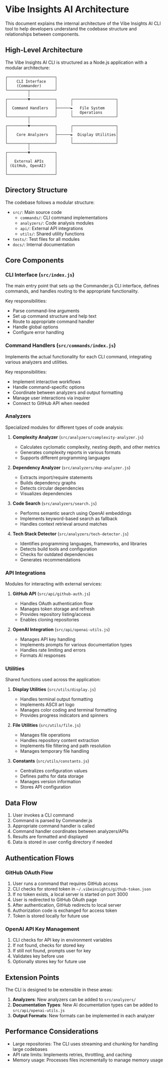 # Vibe Insights AI Architecture

This document explains the internal architecture of the Vibe Insights AI CLI tool to help developers understand the codebase structure and relationships between components.

## High-Level Architecture

The Vibe Insights AI CLI is structured as a Node.js application with a modular architecture:

```
┌─────────────────────┐
│    CLI Interface    │
│    (Commander)      │
└─────────┬───────────┘
          │
┌─────────▼───────────┐      ┌───────────────────┐
│                     │      │                   │
│  Command Handlers   ├──────►   File System     │
│                     │      │   Operations      │
└─────────┬───────────┘      └───────────────────┘
          │
┌─────────▼───────────┐      ┌───────────────────┐
│                     │      │                   │
│    Core Analyzers   ├──────►  Display Utilities│
│                     │      │                   │
└─────────┬───────────┘      └───────────────────┘
          │
┌─────────▼───────────┐
│                     │
│   External APIs     │
│ (GitHub, OpenAI)    │
│                     │
└─────────────────────┘
```

## Directory Structure

The codebase follows a modular structure:

- `src/`: Main source code
  - `commands/`: CLI command implementations
  - `analyzers/`: Code analysis modules
  - `api/`: External API integrations
  - `utils/`: Shared utility functions
- `tests/`: Test files for all modules
- `docs/`: Internal documentation

## Core Components

### CLI Interface (`src/index.js`)

The main entry point that sets up the Commander.js CLI interface, defines commands, and handles routing to the appropriate functionality.

Key responsibilities:
- Parse command-line arguments
- Set up command structure and help text
- Route to appropriate command handler
- Handle global options
- Configure error handling

### Command Handlers (`src/commands/index.js`)

Implements the actual functionality for each CLI command, integrating various analyzers and utilities.

Key responsibilities:
- Implement interactive workflows
- Handle command-specific options
- Coordinate between analyzers and output formatting
- Manage user interactions via inquirer
- Connect to GitHub API when needed

### Analyzers

Specialized modules for different types of code analysis:

1. **Complexity Analyzer** (`src/analyzers/complexity-analyzer.js`)
   - Calculates cyclomatic complexity, nesting depth, and other metrics
   - Generates complexity reports in various formats
   - Supports different programming languages

2. **Dependency Analyzer** (`src/analyzers/dep-analyzer.js`)
   - Extracts import/require statements
   - Builds dependency graphs
   - Detects circular dependencies
   - Visualizes dependencies

3. **Code Search** (`src/analyzers/search.js`)
   - Performs semantic search using OpenAI embeddings
   - Implements keyword-based search as fallback
   - Handles context retrieval around matches

4. **Tech Stack Detector** (`src/analyzers/tech-detector.js`)
   - Identifies programming languages, frameworks, and libraries
   - Detects build tools and configuration
   - Checks for outdated dependencies
   - Generates recommendations

### API Integrations

Modules for interacting with external services:

1. **GitHub API** (`src/api/github-auth.js`)
   - Handles OAuth authentication flow
   - Manages token storage and refresh
   - Provides repository listing/access
   - Enables cloning repositories

2. **OpenAI Integration** (`src/api/openai-utils.js`)
   - Manages API key handling
   - Implements prompts for various documentation types
   - Handles rate limiting and errors
   - Formats AI responses

### Utilities

Shared functions used across the application:

1. **Display Utilities** (`src/utils/display.js`)
   - Handles terminal output formatting
   - Implements ASCII art logo
   - Manages color coding and terminal formatting
   - Provides progress indicators and spinners

2. **File Utilities** (`src/utils/file.js`)
   - Manages file operations
   - Handles repository content extraction
   - Implements file filtering and path resolution
   - Manages temporary file handling

3. **Constants** (`src/utils/constants.js`)
   - Centralizes configuration values
   - Defines paths for data storage
   - Manages version information
   - Stores API configuration

## Data Flow

1. User invokes a CLI command
2. Command is parsed by Commander.js
3. Appropriate command handler is called
4. Command handler coordinates between analyzers/APIs
5. Results are formatted and displayed
6. Data is stored in user config directory if needed

## Authentication Flows

### GitHub OAuth Flow

1. User runs a command that requires GitHub access
2. CLI checks for stored token in `~/.vibeinsights/github-token.json`
3. If no token exists, a local server is started on port 3000
4. User is redirected to GitHub OAuth page
5. After authentication, GitHub redirects to local server
6. Authorization code is exchanged for access token
7. Token is stored locally for future use

### OpenAI API Key Management

1. CLI checks for API key in environment variables
2. If not found, checks for stored key
3. If still not found, prompts user for key
4. Validates key before use
5. Optionally stores key for future use

## Extension Points

The CLI is designed to be extensible in these areas:

1. **Analyzers**: New analyzers can be added to `src/analyzers/`
2. **Documentation Types**: New AI documentation types can be added to `src/api/openai-utils.js`
3. **Output Formats**: New formats can be implemented in each analyzer

## Performance Considerations

- Large repositories: The CLI uses streaming and chunking for handling large codebases
- API rate limits: Implements retries, throttling, and caching
- Memory usage: Processes files incrementally to manage memory usage